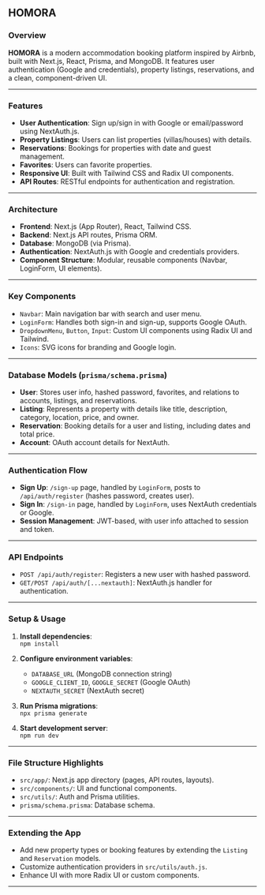 ## HOMORA

### Overview

**HOMORA** is a modern accommodation booking platform inspired by Airbnb, built with Next.js, React, Prisma, and MongoDB. It features user authentication (Google and credentials), property listings, reservations, and a clean, component-driven UI.

---

### Features

- **User Authentication**: Sign up/sign in with Google or email/password using NextAuth.js.
- **Property Listings**: Users can list properties (villas/houses) with details.
- **Reservations**: Bookings for properties with date and guest management.
- **Favorites**: Users can favorite properties.
- **Responsive UI**: Built with Tailwind CSS and Radix UI components.
- **API Routes**: RESTful endpoints for authentication and registration.

---

### Architecture

- **Frontend**: Next.js (App Router), React, Tailwind CSS.
- **Backend**: Next.js API routes, Prisma ORM.
- **Database**: MongoDB (via Prisma).
- **Authentication**: NextAuth.js with Google and credentials providers.
- **Component Structure**: Modular, reusable components (Navbar, LoginForm, UI elements).

---

### Key Components

- `Navbar`: Main navigation bar with search and user menu.
- `LoginForm`: Handles both sign-in and sign-up, supports Google OAuth.
- `DropdownMenu`, `Button`, `Input`: Custom UI components using Radix UI and Tailwind.
- `Icons`: SVG icons for branding and Google login.

---

### Database Models (`prisma/schema.prisma`)

- **User**: Stores user info, hashed password, favorites, and relations to accounts, listings, and reservations.
- **Listing**: Represents a property with details like title, description, category, location, price, and owner.
- **Reservation**: Booking details for a user and listing, including dates and total price.
- **Account**: OAuth account details for NextAuth.

---

### Authentication Flow

- **Sign Up**: `/sign-up` page, handled by `LoginForm`, posts to `/api/auth/register` (hashes password, creates user).
- **Sign In**: `/sign-in` page, handled by `LoginForm`, uses NextAuth credentials or Google.
- **Session Management**: JWT-based, with user info attached to session and token.

---

### API Endpoints

- `POST /api/auth/register`: Registers a new user with hashed password.
- `GET/POST /api/auth/[...nextauth]`: NextAuth.js handler for authentication.

---

### Setup & Usage

1. **Install dependencies**:  
   `npm install`

2. **Configure environment variables**:

   - `DATABASE_URL` (MongoDB connection string)
   - `GOOGLE_CLIENT_ID`, `GOOGLE_SECRET` (Google OAuth)
   - `NEXTAUTH_SECRET` (NextAuth secret)

3. **Run Prisma migrations**:  
   `npx prisma generate`

4. **Start development server**:  
   `npm run dev`

---

### File Structure Highlights

- `src/app/`: Next.js app directory (pages, API routes, layouts).
- `src/components/`: UI and functional components.
- `src/utils/`: Auth and Prisma utilities.
- `prisma/schema.prisma`: Database schema.

---

### Extending the App

- Add new property types or booking features by extending the `Listing` and `Reservation` models.
- Customize authentication providers in `src/utils/auth.js`.
- Enhance UI with more Radix UI or custom components.

---
